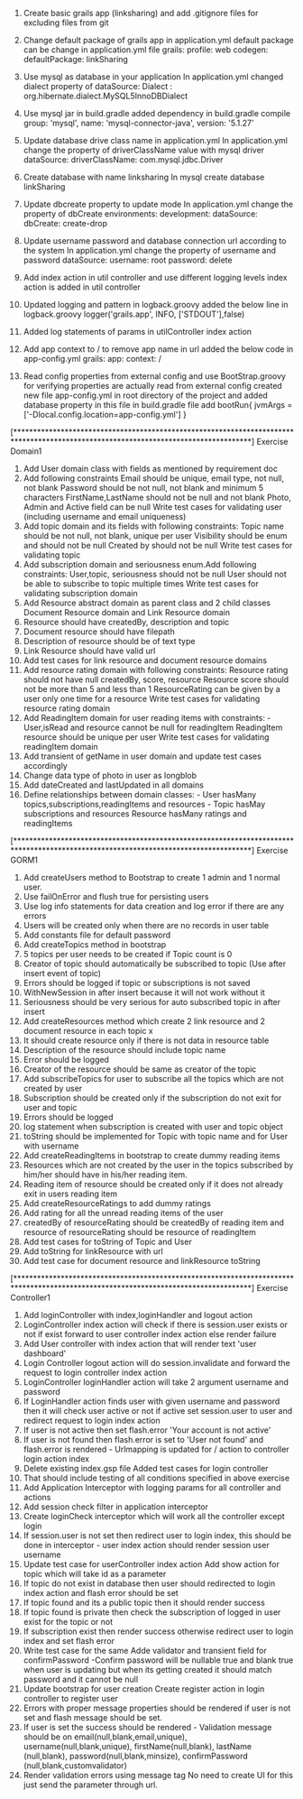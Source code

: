 1. Create basic grails app (linksharing) and add .gitignore files for excluding files from git
2. Change default package of grails app in application.yml
    default package can be change in application.yml file 
        grails:
            profile: web
            codegen:
                defaultPackage: linkSharing
                
                
3. Use mysql as database in your application
    In application.yml changed dialect property of 
    dataSource:
        Dialect : org.hibernate.dialect.MySQL5InnoDBDialect
       
4. Use mysql jar in build.gradle 
    added dependency in build.gradle
            compile group: 'mysql', name: 'mysql-connector-java', version: '5.1.27'

5. Update database drive class name in application.yml
    In application.yml change the property of driverClassName value with mysql driver
    dataSource:
        driverClassName: com.mysql.jdbc.Driver
        
6. Create database with name linksharing
    In mysql 
    create database linkSharing
     
7. Update dbcreate property to update mode
    In application.yml change the property of dbCreate
    environments:
        development:
            dataSource:
                dbCreate: create-drop
                
                
8. Update username password and database connection url according to the system
    In application.yml change the property of username and password
    dataSource:
        username: root
        password: delete

9. Add index action in util controller and use different logging levels
    index action is added in util controller
    
10. Updated logging and pattern in logback.groovy
    added the below line in logback.groovy
        logger('grails.app', INFO, ['STDOUT'],false)

    
11. Added log statements of params in utilController index action
    

12. Add app context to / to remove app name in url
    added the below code in app-config.yml
        grails:
            app:
            context: /

13. Read config properties from external config and use BootStrap.groovy for verifying properties are actually 
    read from external config
    created new file app-config.yml in root directory of the project 
    and added database property in this file
    in build.gradle file add 
    bootRun{ 
    jvmArgs = ['-Dlocal.config.location=app-config.yml']
    }
    
[************************************************************************************************************************************]
Exercise Domain1

1. Add User domain class with fields as mentioned by requirement doc
2. Add following constraints
    Email should be unique, email type, not null, not blank
    Password should be not null, not blank and minimum 5 characters
    FirstName,LastName should not be null and not blank
    Photo, Admin and Active field can be null
    Write test cases for validating user (including username and email uniqueness)
3. Add topic domain and its fields with following constraints:
    Topic name should be not null, not blank, unique per user
    Visibility should be enum and should not be null
    Created by should not be null 
    Write test cases for validating topic
4. Add subscription domain and seriousness enum.Add following constraints:
    User,topic, seriousness should not be null
    User should not be able to subscribe to topic multiple times 
    Write test cases for validating subscription domain
5. Add Resource abstract domain as parent class and 2 child classes Document Resource domain and Link Resource domain
6. Resource should have createdBy, description and topic
7. Document resource should have filepath
8. Description of resource should be of text type
9. Link Resource should have valid url
10. Add test cases for link resource and document resource domains
11. Add resource rating domain with following constraints:
    Resource rating should not have null createdBy, score, resource
    Resource score should not be more than 5 and less than 1
    ResourceRating can be given by a user only one time for a resource
    Write test cases for validating resource rating domain
12. Add ReadingItem domain for user reading items with constraints: -
    User,isRead and resource cannot be null for readingItem
    ReadingItem resource should be unique per user
    Write test cases for validating readingItem domain
13. Add transient of getName in user domain and update test cases accordingly
14. Change data type of photo in user as longblob
15. Add dateCreated and lastUpdated in all domains
16. Define relationships between domain classes: -
    User hasMany topics,subscriptions,readingItems and resources -
    Topic hasMay subscriptions and resources
    Resource hasMany ratings and readingItems


[************************************************************************************************************************************]
Exercise GORM1

1. Add createUsers method to Bootstrap to create 1 admin and 1 normal user.
2. Use failOnError and flush true for persisting users
3. Use log info statements for data creation and log error if there are any errors
4. Users will be created only when there are no records in user table
5. Add constants file for default password
6. Add createTopics method in bootstrap
7. 5 topics per user needs to be created if Topic count is 0
8. Creator of topic should automatically be subscribed to topic (Use after insert event of topic)
9. Errors should be logged if topic or subscriptions is not saved
10. WithNewSession in after insert because it will not work without it
11. Seriousness should be very serious for auto subscribed topic in after insert
12. Add createResources method which create 2 link resource and 2 document resource in each topic       x
13. It should create resource only if there is not data in resource table
14. Description of the resource should include topic name
15. Error should be logged
16. Creator of the resource should be same as creator of the topic
17. Add subscribeTopics for user to subscribe all the topics which are not created by user
18. Subscription should be created only if the subscription do not exit for user and topic 
19. Errors should be logged
20. log statement when subscription is created with user and topic object
21. toString should be implemented for Topic with topic name and for User with username
22. Add createReadingItems in bootstrap to create dummy reading items
23. Resources which are not created by the user in the topics subscribed by him/her should have in his/her reading item.
24. Reading item of resource should be created only if it does not already exit in users reading item
25. Add createResourceRatings to add dummy ratings
26. Add rating for all the unread reading items of the user
27. createdBy of resourceRating should be createdBy of reading item and resource of resourceRating 
        should be resource of readingItem
28. Add test cases for toString of Topic and User
29. Add toString for linkResource with url
30. Add test case for document resource and linkResource toString

[************************************************************************************************************************************]
Exercise Controller1

1. Add loginController with index,loginHandler and logout action
2. LoginController index action will check if there is session.user exists or not if exist forward to user controller 
   index action else render failure
3. Add User controller with index action that will render text 'user dashboard'
4. Login Controller logout action will do session.invalidate and forward the request to login controller index action
5. LoginController loginHandler action will take 2 argument username and password
6. If LoginHandler action finds user with given username and password then it will check user active or not if active 
   set session.user to user and redirect request to login index action
7. If user is not active then set flash.error 'Your account is not active'
8. If user is not found then flash.error is set to 'User not found' and flash.error is rendered - Urlmapping is updated 
   for / action to controller login action index
9. Delete existing index.gsp file Added test cases for login controller
10. That should include testing of all conditions specified in above exercise 
11. Add Application Interceptor with logging params for all controller and actions
12. Add session check filter in application interceptor
13. Create loginCheck interceptor which will work all the controller except login
14. If session.user is not set then redirect user to login index, this should be done in interceptor - user index action 
    should render session user username
15. Update test case for userController index action Add show action for topic which will take id as a parameter
16. If topic do not exist in database then user should redirected to login index action and flash error should be set
17. If topic found and its a public topic then it should render success
18. If topic found is private then check the subscription of logged in user exist for the topic or not
19. If subscription exist then render success otherwise redirect user to login index and set flash error
20. Write test case for the same Adde validator and transient field for confirmPassword -Confirm password will be nullable 
    true and blank true when user is updating but when its getting created it should match password and it cannot be null
21. Update bootstrap for user creation Create register action in login controller to register user
22. Errors with proper message properties should be rendered if user is not set and flash message should be set.
23. If user is set the success should be rendered - Validation message should be on email(null,blank,email,unique), 
    username(null,blank,unique), firstName(null,blank), lastName (null,blank), password(null,blank,minsize), confirmPassword (null,blank,customvalidator)
24. Render validation errors using message tag No need to create UI for this just send the parameter through url.